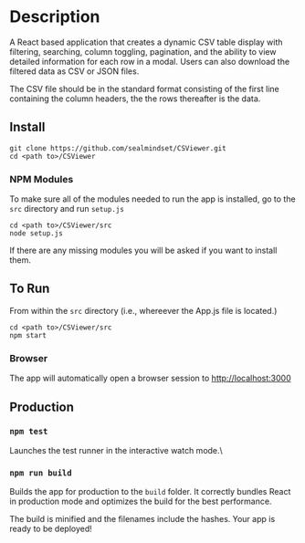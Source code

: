 # Description

A React based application that creates a dynamic CSV table display with filtering, searching, column toggling, pagination, and the ability to view  detailed information for each row in a modal. Users can also download the filtered data as CSV or JSON files.

The CSV file should be in the standard format consisting of the first line containing the column headers, the the rows thereafter 
is the data.

## Install

```
git clone https://github.com/sealmindset/CSViewer.git
cd <path to>/CSViewer
```

### NPM Modules
To make sure all of the modules needed to run the app is installed, go to the `src` directory and run `setup.js`
```
cd <path to>/CSViewer/src
node setup.js
```
If there are any missing modules you will be asked if you want to install them.

## To Run
From within the `src` directory (i.e., whereever the App.js file is located.)
```
cd <path to>/CSViewer/src
npm start
```

### Browser
The app will automatically open a browser session to [http://localhost:3000](http://localhost:3000)

## Production
### `npm test`

Launches the test runner in the interactive watch mode.\

### `npm run build`

Builds the app for production to the `build` folder.
It correctly bundles React in production mode and optimizes the build for the best performance.

The build is minified and the filenames include the hashes.
Your app is ready to be deployed!
